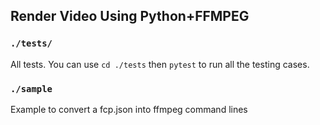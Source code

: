## Render Video Using Python+FFMPEG

### `./tests/`
All tests. You can use `cd ./tests` then `pytest` to run all the testing cases.

### `./sample`
Example to convert a fcp.json into ffmpeg command lines
